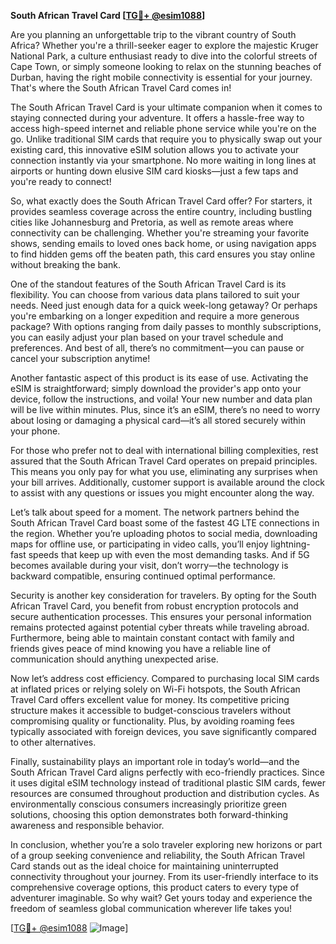 **South African Travel Card [[TG💪+ @esim1088](https://t.me/s/esim1088)]**

Are you planning an unforgettable trip to the vibrant country of South Africa? Whether you're a thrill-seeker eager to explore the majestic Kruger National Park, a culture enthusiast ready to dive into the colorful streets of Cape Town, or simply someone looking to relax on the stunning beaches of Durban, having the right mobile connectivity is essential for your journey. That's where the South African Travel Card comes in!

The South African Travel Card is your ultimate companion when it comes to staying connected during your adventure. It offers a hassle-free way to access high-speed internet and reliable phone service while you're on the go. Unlike traditional SIM cards that require you to physically swap out your existing card, this innovative eSIM solution allows you to activate your connection instantly via your smartphone. No more waiting in long lines at airports or hunting down elusive SIM card kiosks—just a few taps and you're ready to connect!

So, what exactly does the South African Travel Card offer? For starters, it provides seamless coverage across the entire country, including bustling cities like Johannesburg and Pretoria, as well as remote areas where connectivity can be challenging. Whether you're streaming your favorite shows, sending emails to loved ones back home, or using navigation apps to find hidden gems off the beaten path, this card ensures you stay online without breaking the bank.

One of the standout features of the South African Travel Card is its flexibility. You can choose from various data plans tailored to suit your needs. Need just enough data for a quick week-long getaway? Or perhaps you're embarking on a longer expedition and require a more generous package? With options ranging from daily passes to monthly subscriptions, you can easily adjust your plan based on your travel schedule and preferences. And best of all, there’s no commitment—you can pause or cancel your subscription anytime!

Another fantastic aspect of this product is its ease of use. Activating the eSIM is straightforward; simply download the provider's app onto your device, follow the instructions, and voila! Your new number and data plan will be live within minutes. Plus, since it’s an eSIM, there’s no need to worry about losing or damaging a physical card—it’s all stored securely within your phone.

For those who prefer not to deal with international billing complexities, rest assured that the South African Travel Card operates on prepaid principles. This means you only pay for what you use, eliminating any surprises when your bill arrives. Additionally, customer support is available around the clock to assist with any questions or issues you might encounter along the way.

Let’s talk about speed for a moment. The network partners behind the South African Travel Card boast some of the fastest 4G LTE connections in the region. Whether you’re uploading photos to social media, downloading maps for offline use, or participating in video calls, you’ll enjoy lightning-fast speeds that keep up with even the most demanding tasks. And if 5G becomes available during your visit, don’t worry—the technology is backward compatible, ensuring continued optimal performance.

Security is another key consideration for travelers. By opting for the South African Travel Card, you benefit from robust encryption protocols and secure authentication processes. This ensures your personal information remains protected against potential cyber threats while traveling abroad. Furthermore, being able to maintain constant contact with family and friends gives peace of mind knowing you have a reliable line of communication should anything unexpected arise.

Now let’s address cost efficiency. Compared to purchasing local SIM cards at inflated prices or relying solely on Wi-Fi hotspots, the South African Travel Card offers excellent value for money. Its competitive pricing structure makes it accessible to budget-conscious travelers without compromising quality or functionality. Plus, by avoiding roaming fees typically associated with foreign devices, you save significantly compared to other alternatives.

Finally, sustainability plays an important role in today’s world—and the South African Travel Card aligns perfectly with eco-friendly practices. Since it uses digital eSIM technology instead of traditional plastic SIM cards, fewer resources are consumed throughout production and distribution cycles. As environmentally conscious consumers increasingly prioritize green solutions, choosing this option demonstrates both forward-thinking awareness and responsible behavior.

In conclusion, whether you’re a solo traveler exploring new horizons or part of a group seeking convenience and reliability, the South African Travel Card stands out as the ideal choice for maintaining uninterrupted connectivity throughout your journey. From its user-friendly interface to its comprehensive coverage options, this product caters to every type of adventurer imaginable. So why wait? Get yours today and experience the freedom of seamless global communication wherever life takes you!

[[TG💪+ @esim1088](https://t.me/s/esim1088) ![Image](https://i.postimg.cc/Y0z9fWf4/image.png)]